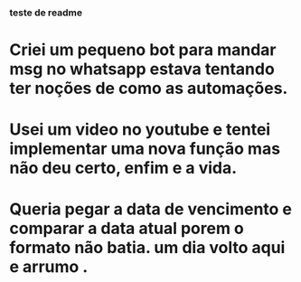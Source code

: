 ### teste de readme

# Criei um pequeno bot para mandar msg no whatsapp estava tentando ter noções de como as automações.

# Usei um video no youtube e tentei implementar uma nova função mas não deu certo, enfim e a vida.

# Queria pegar a data de vencimento e comparar a data atual porem o formato não batia. um dia volto aqui e arrumo .
